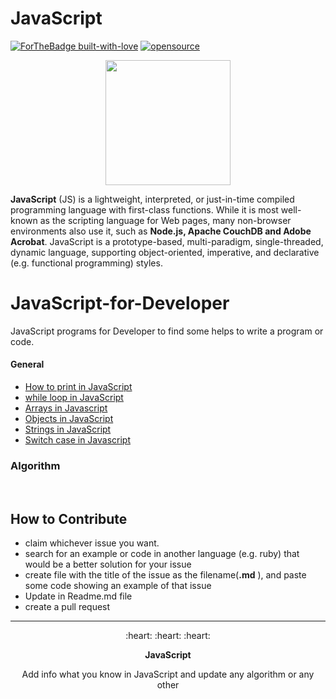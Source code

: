 
# JavaScript

[![ForTheBadge built-with-love](http://ForTheBadge.com/images/badges/built-with-love.svg)](https://github.com/avsingh999/)
[![opensource](https://badges.frapsoft.com/os/v2/open-source.svg?v=103)](https://github.com/avsingh999)

<p align="center">
  <img width='200px' src="https://media0.giphy.com/media/ln7z2eWriiQAllfVcn/source.gif"/>
</p>

**JavaScript** (JS) is a lightweight, interpreted, or just-in-time compiled programming language with first-class functions. While it is most well-known as the scripting language for Web pages, many non-browser environments also use it, such as **Node.js, Apache CouchDB and Adobe Acrobat**. JavaScript is a prototype-based, multi-paradigm, single-threaded, dynamic language, supporting object-oriented, imperative, and declarative (e.g. functional programming) styles.

# JavaScript-for-Developer
JavaScript programs for Developer to find some helps to write a program or code.

#### General

- [How to print in JavaScript](https://github.com/avsingh999/JavaScript-for-Developer/blob/main/helloWorld.js)
- [while loop in JavaScript](./whileLoop/whileLoop.md)
- [Arrays in Javascript](./arrays/array.md)
- [Objects in JavaScript](./objects.md)
- [Strings in JavaScript](strings.md)
- [Switch case in Javascript](./switch_case.md)

### Algorithm

<br/>

## How to Contribute

- claim whichever issue you want.
- search for an example or code in another language (e.g. ruby) that would be a better solution for your issue
- create file with the title of the issue as the filename(**.md** ), and paste some code showing an example of that issue
- Update in Readme.md file
- create a pull request

<hr/>
<p align='center'>:heart: :heart: :heart:</p>
<p align='center'> <strong>JavaScript</strong> </p>
<p align='center'>Add info what you know in JavaScript and update any algorithm or any other</p>
